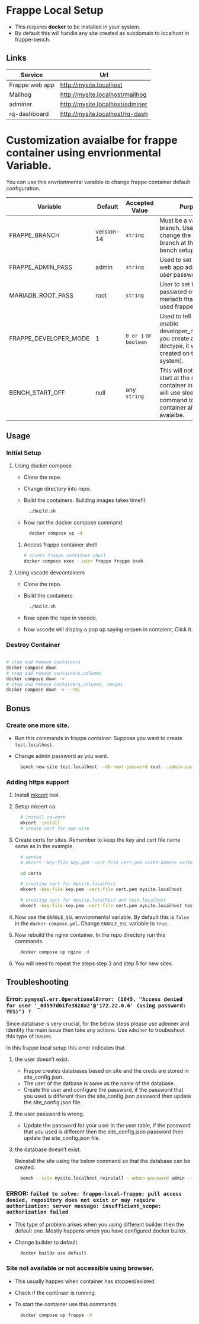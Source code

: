 # Frappe Local Setup

-   This requires **docker** to be installed in your system.
-   By default this will handle any site created as subdomain to localhost in frappe-bench.


## Links

| Service        | Url                               |
|-------------- |--------------------------------- |
| Frappe web app | <http://mysite.localhost>         |
| Mailhog        | <http://mysite.localhost/mailhog> |
| adminer        | <http://mysite.localhost/adminer> |
| rq-dashboard   | <http://mysite.localhost/rq-dash> |


# Customization avaialbe for frappe container using envrionmental Variable.

You can use this envrionmental varaible to change frappe container default configuration.

| Variable                | Default    | Accepted Value         | Purpose                                                                                                                                |
|----------------------- |---------- |---------------------- |-------------------------------------------------------------------------------------------------------------------------------------- |
| FRAPPE\_BRANCH          | version-14 | `string`               | Must be a valid frappe branch. Used to change the default branch at the time of bench setup.                                           |
| FRAPPE\_ADMIN\_PASS     | admin      | `string`               | Used to set the frappe web app administrator user password.                                                                            |
| MARIADB\_ROOT\_PASS     | root       | `string`               | User to set the password of the mariadb that will be used frappe.                                                                      |
| FRAPPE\_DEVELOPER\_MODE | 1          | `0 or 1` or  `boolean` | Used to tell frappe to enable developer\_mode(when you create a new doctype, it will be created on the file system).                   |
| BENCH\_START\_OFF       | null       | any `string`           | This will not run bench start at the start of the container instead this will use sleep command to make the container always avaialbe. |


## Usage


### Initial Setup

1.  Using docker compose

    -   Clone the repo.
    -   Change directory into repo.
    -   Build the containers. Building images takes time!!!.
        
        ```bash
          ./build.sh
        ```
    
    -   Now run the docker compose command.
        
        ```bash
          docker compose up -d
        ```
    
    1.  Access frappe container shell
    
        ```bash
        # access frappe container shell
        docker compose exec --user frappe frappe bash
        ```

2.  Using vscode devcontainers

    -   Clone the repo.
    -   Build the containers.
        
        ```bash
          ./build.sh
        ```
    -   Now open the repo in vscode.
    -   Now vscode will display a pop up saying reopen in contaienr, Click it.


### Destroy Container

```bash

# stop and remove containers
docker compose down
# stop and remove containers,volumes
docker compose down -v
# stop and remove containers,volumes, images
docker compose down -v --rmi
```


## Bonus


### Create one more site.

-   Run this commands in frappe container. Suppose you want to create `test.localhost`.
-   Change admin password as you want.
    
    ```bash
      bench new-site test.localhost --db-root-password root --admin-password testadmin
    ```


### Adding https support

1.  Install [mkcert](https://github.com/FiloSottile/mkcert) tool.
2.  Setup mkcert ca.
    
    ```bash
      # install ca-cert
      mkcert -install
      # create cert for one site
    ```

3.  Create certs for sites. Remember to keep the key and cert file name same as in the example.
    
    ```bash
      # syntax
      # mkcert -key-file key.pem -cert-file cert.pem <site-name1> <site-name2> <site-name3> ....
    
      cd certs
    
      # creating cert for mysite.localhost
      mkcert -key-file key.pem -cert-file cert.pem mysite.localhost
    
      # creating cert for mysite.localhost and test.localhost
      mkcert -key-file key.pem -cert-file cert.pem mysite.localhost test.localhost
    ```

4.  Now use the `ENABLE_SSL` envrionmental variable. By default this is `false` in the `docker-compose.yml`. Change `ENABLE_SSL` variable to `true`.
5.  Now rebuild the nginx container. In the repo directory run this commands.
    
    ```bash
      docker compose up nginx -d
    ```
6.  You will need to repeat the steps step 3 and step 5 for new sites.


## Troubleshooting


### Error: `pymysql.err.OperationalError: (1045, "Access denied for user '_0d597d61fe3828a2'@'172.22.0.6' (using password: YES)") ?`

Since database is very crucial, for the below steps please use adminer and identify the main issue then take any actions. Use `Adminer` to troubeshoot this type of issues.

In this frappe local setup this error indicates that

1.  the user doesn&rsquo;t exist.

    -   Frappe creates databases based on site and the creds are stored in site\_config.json.
    -   The user of the datbase is same as the name of the database.
    -   Create the user and configure the password, if the password that you used is different then the site\_config.json password then update the site\_config.json file.

2.  the user password is wrong.

    -   Update the password for your user in the user table, if the password that you used is different then the site\_config.json password then update the site\_config.json file.

3.  the database doesn&rsquo;t exist.

    Reinstall the site using the below command so that the database can be created.
    
    ```bash
      bench --site mysite.localhost reinstall --admin-password admin --db-root-password root
    ```


### ERROR: `failed to solve: frappe-local-frappe: pull access denied, repository does not exist or may require authorization: server message: insufficient_scope: authorization failed`

-   This type of problem arises when you using different builder then the default one. Mostly happens when you have configured docker buildx.
-   Change builder to default.
    
    ```bash
      docker buildx use default
    ```


### Site not available or not accessible using browser.

-   This usually happes when container has stopped/existed.
-   Check if the continaer is running.
-   To start the container use this commands.
    
    ```bash
      docker compose up frappe -d
    ```
